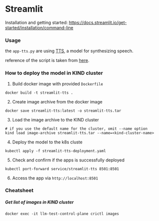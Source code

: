 # Streamlit

Installation and getting started: https://docs.streamlit.io/get-started/installation/command-line


### Usage

the `app-tts.py` are using [TTS](https://docs.coqui.ai/en/latest/installation.html), a model for synthesizing speech.

reference of the script is taken from [here](https://github.com/Vidyut/vidyut-tts/tree/main).


### How to deploy the model in KIND cluster

1. Build docker image with provided `Dockerfile`

```
docker build -t streamlit-tts .
```

2. Create image archive from the docker image

```
docker save streamlit-tts:latest -o streamlit-tts.tar
```

3. Load the image archive to the KIND cluster

```
# if you use the default name for the cluster, omit --name option
kind load image-archive streamlit-tts.tar --name=<kind-cluster-name>
```

4. Deploy the model to the k8s cluste

```
kubectl apply -f streamlit-tts-deployment.yaml 
```

5. Check and confirm if the apps is successfully deployed

```
kubectl port-forward service/streamlit-tts 8501:8501
```

6. Access the app via `http://localhost:8501`

### Cheatsheet

##### Get list of images in KIND cluster

```
docker exec -it llm-test-control-plane crictl images
```
